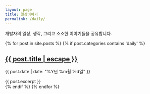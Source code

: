 ```yaml
---
layout: page
title: 일상이야기
permalink: /daily/
---
```


개발자의 일상, 생각, 그리고 소소한 이야기들을 공유합니다.

<div class="post-list">
{% for post in site.posts %}
  {% if post.categories contains 'daily' %}
  <article class="post-preview">
    <h2>
      <a href="{{ post.url | relative_url }}">{{ post.title | escape }}</a>
    </h2>
    <p class="post-meta">
      <time datetime="{{ post.date | date_to_xmlschema }}">{{ post.date | date: "%Y년 %m월 %d일" }}</time>
    </p>
    <div class="post-excerpt">
      {{ post.excerpt }}
    </div>
  </article>
  {% endif %}
{% endfor %}
</div>
